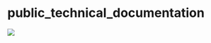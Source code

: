 # public_technical_documentation
![](.docs//static/images/black-unicorn-made-out-of-triangles-3d-illustration-stockpack-istock-scaled-e1641923925459-960x608.png)